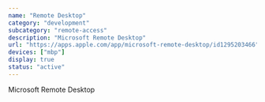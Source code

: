 ```yaml
---
name: "Remote Desktop"
category: "development"
subcategory: "remote-access"
description: "Microsoft Remote Desktop"
url: "https://apps.apple.com/app/microsoft-remote-desktop/id1295203466"
devices: ["mbp"]
display: true
status: "active"
---
```


Microsoft Remote Desktop
